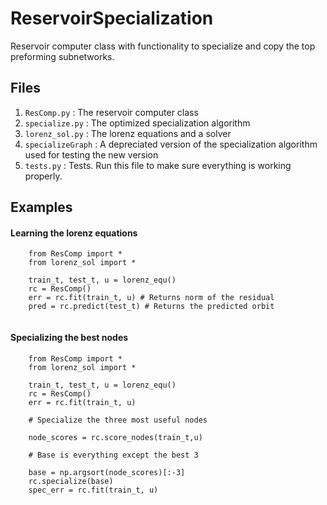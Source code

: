 # ReservoirSpecialization
Reservoir computer class with functionality to specialize and copy the top preforming subnetworks.

## Files
1. `ResComp.py`      : The reservoir computer class
2. `specialize.py`   : The optimized specialization algorithm
3. `lorenz_sol.py`   : The lorenz equations and a solver
4. `specializeGraph` : A depreciated version of the specialization algorithm used for testing the new version
5. `tests.py`        : Tests. Run this file to make sure everything is working properly.

## Examples

#### Learning the lorenz equations

``` 
    from ResComp import *
    from lorenz_sol import *
    
    train_t, test_t, u = lorenz_equ()
    rc = ResComp()
    err = rc.fit(train_t, u) # Returns norm of the residual
    pred = rc.predict(test_t) # Returns the predicted orbit
    
```

#### Specializing the best nodes

``` 
    from ResComp import *
    from lorenz_sol import *
    
    train_t, test_t, u = lorenz_equ()
    rc = ResComp()
    err = rc.fit(train_t, u)
    
    # Specialize the three most useful nodes
    
    node_scores = rc.score_nodes(train_t,u)
    
    # Base is everything except the best 3
    
    base = np.argsort(node_scores)[:-3]
    rc.specialize(base)
    spec_err = rc.fit(train_t, u)
```
